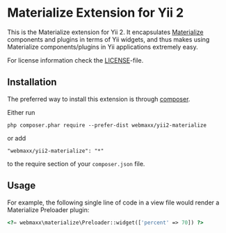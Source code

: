 Materialize Extension for Yii 2
===============================

This is the Materialize extension for Yii 2. It encapsulates [Materialize](http://materializecss.com//) components
and plugins in terms of Yii widgets, and thus makes using Materialize components/plugins
in Yii applications extremely easy.

For license information check the [LICENSE](LICENSE.md)-file.

Installation
------------

The preferred way to install this extension is through [composer](http://getcomposer.org/download/).

Either run

```
php composer.phar require --prefer-dist webmaxx/yii2-materialize
```

or add

```
"webmaxx/yii2-materialize": "*"
```

to the require section of your `composer.json` file.

Usage
----

For example, the following
single line of code in a view file would render a Materialize Preloader plugin:

```php
<?= webmaxx\materialize\Preloader::widget(['percent' => 70]) ?>
```
